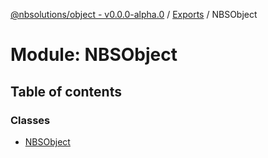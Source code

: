[@nbsolutions/object - v0.0.0-alpha.0](../README.md) / [Exports](../modules.md) / NBSObject

# Module: NBSObject

## Table of contents

### Classes

- [NBSObject](../classes/NBSObject.NBSObject-1.md)
